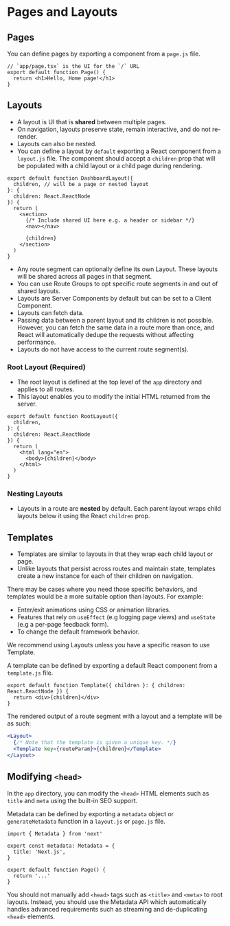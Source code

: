 # Pages and Layouts

## Pages

You can define pages by exporting a component from a `page.js` file.

```tsx
// `app/page.tsx` is the UI for the `/` URL
export default function Page() {
  return <h1>Hello, Home page!</h1>
}
```


## Layouts

- A layout is UI that is **shared** between multiple pages. 
- On navigation, layouts preserve state, remain interactive, and do not re-render.
- Layouts can also be nested.
- You can define a layout by `default` exporting a React component from a `layout.js` file. The component should accept a `children` prop that will be populated with a child layout or a child page during rendering.

```tsx
export default function DashboardLayout({
  children, // will be a page or nested layout
}: {
  children: React.ReactNode
}) {
  return (
    <section>
      {/* Include shared UI here e.g. a header or sidebar */}
      <nav></nav>
 
      {children}
    </section>
  )
}
```

- Any route segment can optionally define its own Layout. These layouts will be shared across all pages in that segment.
- You can use Route Groups to opt specific route segments in and out of shared layouts.
- Layouts are Server Components by default but can be set to a Client Component.
- Layouts can fetch data.
- Passing data between a parent layout and its children is not possible. However, you can fetch the same data in a route more than once, and React will automatically dedupe the requests without affecting performance.
- Layouts do not have access to the current route segment(s).


### Root Layout (Required)

- The root layout is defined at the top level of the `app` directory and applies to all routes.
- This layout enables you to modify the initial HTML returned from the server.

```tsx filename="app/layout.tsx" switcher
export default function RootLayout({
  children,
}: {
  children: React.ReactNode
}) {
  return (
    <html lang="en">
      <body>{children}</body>
    </html>
  )
}
```

### Nesting Layouts

- Layouts in a route are **nested** by default. Each parent layout wraps child layouts below it using the React `children` prop.


## Templates

- Templates are similar to layouts in that they wrap each child layout or page.
- Unlike layouts that persist across routes and maintain state, templates create a new instance for each of their children on navigation.

There may be cases where you need those specific behaviors, and templates would be a more suitable option than layouts. For example:

- Enter/exit animations using CSS or animation libraries.
- Features that rely on `useEffect` (e.g logging page views) and `useState` (e.g a per-page feedback form).
- To change the default framework behavior.

We recommend using Layouts unless you have a specific reason to use Template.

A template can be defined by exporting a default React component from a `template.js` file.

```tsx filename="app/template.tsx" switcher
export default function Template({ children }: { children: React.ReactNode }) {
  return <div>{children}</div>
}
```

The rendered output of a route segment with a layout and a template will be as such:

```jsx filename="Output"
<Layout>
  {/* Note that the template is given a unique key. */}
  <Template key={routeParam}>{children}</Template>
</Layout>
```


## Modifying `<head>`

In the `app` directory, you can modify the `<head>` HTML elements such as `title` and `meta` using the built-in SEO support.

Metadata can be defined by exporting a `metadata` object or `generateMetadata` function in a `layout.js` or `page.js` file.

```tsx filename="app/page.tsx" switcher
import { Metadata } from 'next'

export const metadata: Metadata = {
  title: 'Next.js',
}

export default function Page() {
  return '...'
}
```

You should not manually add `<head>` tags such as `<title>` and `<meta>` to root layouts. Instead, you should use the Metadata API which automatically handles advanced requirements such as streaming and de-duplicating `<head>` elements.